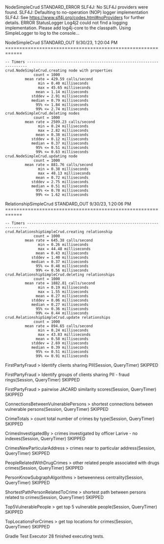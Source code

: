 NodeSimpleCrud STANDARD_ERROR
    SLF4J: No SLF4J providers were found.
    SLF4J: Defaulting to no-operation (NOP) logger implementation
    SLF4J: See https://www.slf4j.org/codes.html#noProviders for further details.
    ERROR StatusLogger Log4j2 could not find a logging implementation. Please add log4j-core to the classpath. Using SimpleLogger to log to the console...

NodeSimpleCrud STANDARD_OUT
    9/30/23, 1:20:04 PM ============================================================

    -- Timers ----------------------------------------------------------------------
    crud.NodeSimpleCrud.creating node with properties
                 count = 1000
             mean rate = 429.59 calls/second
                   min = 0.40 milliseconds
                   max = 45.65 milliseconds
                  mean = 1.14 milliseconds
                stddev = 2.91 milliseconds
                median = 0.79 milliseconds
                  95% <= 1.84 milliseconds
                  99% <= 2.74 milliseconds
    crud.NodeSimpleCrud.deleting nodes
                 count = 1000
             mean rate = 2509.23 calls/second
                   min = 0.24 milliseconds
                   max = 2.82 milliseconds
                  mean = 0.38 milliseconds
                stddev = 0.12 milliseconds
                median = 0.37 milliseconds
                  95% <= 0.51 milliseconds
                  99% <= 0.63 milliseconds
    crud.NodeSimpleCrud.updating node
                 count = 1000
             mean rate = 881.76 calls/second
                   min = 0.38 milliseconds
                   max = 48.13 milliseconds
                  mean = 0.72 milliseconds
                stddev = 2.75 milliseconds
                median = 0.51 milliseconds
                  95% <= 0.78 milliseconds
                  99% <= 1.62 milliseconds



RelationshipSimpleCrud STANDARD_OUT
    9/30/23, 1:20:06 PM ============================================================

    -- Timers ----------------------------------------------------------------------
    crud.RelationshipSimpleCrud.creating relationship
                 count = 1000
             mean rate = 645.38 calls/second
                   min = 0.26 milliseconds
                   max = 44.48 milliseconds
                  mean = 0.43 milliseconds
                stddev = 1.40 milliseconds
                median = 0.37 milliseconds
                  95% <= 0.48 milliseconds
                  99% <= 0.56 milliseconds
    crud.RelationshipSimpleCrud.deleting relationships
                 count = 1000
             mean rate = 1882.81 calls/second
                   min = 0.19 milliseconds
                   max = 1.55 milliseconds
                  mean = 0.27 milliseconds
                stddev = 0.06 milliseconds
                median = 0.27 milliseconds
                  95% <= 0.36 milliseconds
                  99% <= 0.44 milliseconds
    crud.RelationshipSimpleCrud.update relationships
                 count = 1000
             mean rate = 894.65 calls/second
                   min = 0.24 milliseconds
                   max = 43.83 milliseconds
                  mean = 0.58 milliseconds
                stddev = 2.69 milliseconds
                median = 0.39 milliseconds
                  95% <= 0.51 milliseconds
                  99% <= 0.91 milliseconds



FirstPartyFraud > Identify clients sharing PII(Session, QueryTimer) SKIPPED

FirstPartyFraud > Identify groups of clients sharing PII - fraud rings(Session, QueryTimer) SKIPPED

FirstPartyFraud > pairwise JACARD similarity scores(Session, QueryTimer) SKIPPED

ConnectionsBetweenVulnerablePersons > shortest connections between vulnerable persons(Session, QueryTimer) SKIPPED

CrimeTotals > count total number of crimes by type(Session, QueryTimer) SKIPPED

CrimesInvestigatedBy > crimes investigated by officer Larive - no indexes(Session, QueryTimer) SKIPPED

CrimesNewParticularAddress > crimes near to particular address(Session, QueryTimer) SKIPPED

PeopleRelatedWithDrugCrimes > other related people associated with drugs crimes(Session, QueryTimer) SKIPPED

PersonKnowSubgraphAlgorithms > betweenness centrality(Session, QueryTimer) SKIPPED

ShortestPathPersonRelatedToCrime > shortest path between persons related to crimes(Session, QueryTimer) SKIPPED

Top5VulnerablePeople > get top 5 vulnerable people(Session, QueryTimer) SKIPPED

TopLocationsForCrimes > get top locations for crimes(Session, QueryTimer) SKIPPED

Gradle Test Executor 28 finished executing tests.
